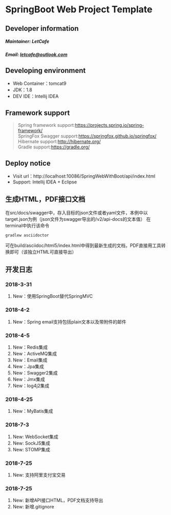 # SpringBoot Web Project Template
## Developer information
##### Maintainer: LetCafe
##### Email: letcafe@outlook.com
## Developing environment
+ Web Container：tomcat9
+ JDK：1.8
+ DEV IDE：Intellij IDEA
## Framework support
>Spring framework support:https://projects.spring.io/spring-framework/  
>SpringFox Swagger support:https://springfox.github.io/springfox/  
>Hibernate support:http://hibernate.org/  
>Gradle support:https://gradle.org/

## Deploy notice
+ Visit url：http://localhost:10086/SpringWebWithBoot/api/index.html
+ Support: Intellij IDEA + Eclipse

## 生成HTML，PDF接口文档
在src/docs/swagger中，存入目标的json文件或者yaml文件，本例中以target.json为例（json文件为swagger导出的/v2/api-docs的文本值）
在terminal中执行该命令

    gradlew asciidoctor
可在build/asciidoc/html5/index.html中得到最新生成的文档，PDF直接用工具转换即可（该独立HTML可直接导出）

## 开发日志
### 2018-3-31 
1. New：使用SpringBoot替代SpringMVC

### 2018-4-2 
1. New：Spring email支持包括plain文本以及带附件的邮件

### 2018-4-5 
1. New：Redis集成
2. New：ActiveMQ集成
3. New：Email集成
4. New：Jpa集成
5. New：Swagger2集成
6. New：Jmx集成
7. New：log4j2集成

### 2018-4-25 
1. New：MyBatis集成

### 2018-7-3
1. New: WebSocket集成
2. New: SockJS集成
3. New: STOMP集成

### 2018-7-25
1. New: 支持阿里支付宝交易

### 2018-7-25
1. New: 新增API接口HTML，PDF文档支持导出
1. New: 新增.gitignore


